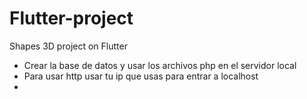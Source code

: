 # Flutter-project
Shapes 3D project on Flutter

- Crear la base de datos y usar los archivos php en el servidor local
- Para usar http usar tu ip que usas para entrar a localhost
-